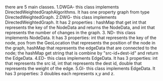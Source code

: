 there are 5 main classes.
1.DWGA- this class implements DirectedWeightedGraphAlgorithms.
It has one property graph from type DirectedWeightedGraph.
2.DWG- this class implements DirectedWeightedGraph.
It has 2 properties : hashMap that get int that represents the key of the NodeData and returns the NodeData,
and int that represents the number of changes in the graph.
3. ND- this class implements NodeData.
It has 3 properties: int that represents the key of the node,
 pos from the GeoLocation that represents the position of the node in the graph,
 hashMap that represents the edgeData that are connected to the node; the hashMap get string that is combine by "src-id+dest-id" and return the EdgeData.
4.ED- this class implements EdgeData.
It has 3 properties: int that represents the src id, int that represents the dest id, double that represents the weight of the edge.
5.Gl- this class implements EdgeData.
It has 3 properties: 3 doubles each represents x,y and z.

